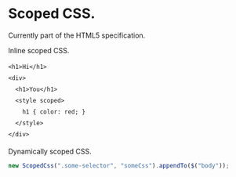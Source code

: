 Scoped CSS.
===========

Currently part of the HTML5 specification.

Inline scoped CSS.

``` markup
<h1>Hi</h1>
<div>
  <h1>You</h1>
  <style scoped>
    h1 { color: red; }
  </style>
</div>
```

Dynamically scoped CSS.

``` javascript
new ScopedCss(".some-selector", "someCss").appendTo($("body"));
```

<style scoped>
  @host {
    background: #FFF;
    color: #333;
  }

  pre {
    width: 100%;
  }

  pre code {
    line-height: 23px;
  }
</style>
